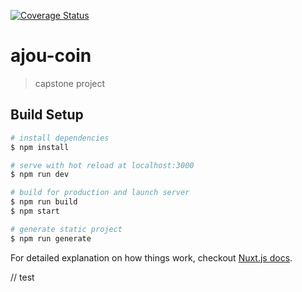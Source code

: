 [![Coverage Status](https://coveralls.io/repos/github/paldal-valley/client/badge.svg?branch=master)](https://coveralls.io/github/paldal-valley/client?branch=master)
# ajou-coin

> capstone project

## Build Setup

``` bash
# install dependencies
$ npm install

# serve with hot reload at localhost:3000
$ npm run dev

# build for production and launch server
$ npm run build
$ npm start

# generate static project
$ npm run generate
```

For detailed explanation on how things work, checkout [Nuxt.js docs](https://nuxtjs.org).





// test
